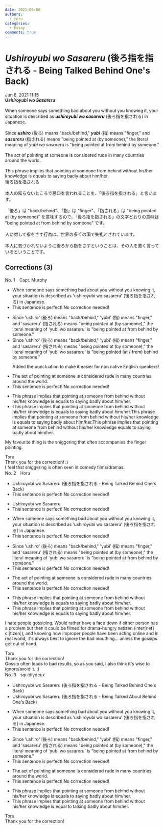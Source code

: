```yaml
---
date: 2021-06-08
authors:
  - toru
categories:
  - Essay
comments: true
---
```


# <strong><em>Ushiroyubi wo Sasareru</strong></em> (後ろ指を指される - Being Talked Behind One's Back)
<div class="date">Jun 8, 2021 11:15</div>
<div id="post"><div id="body_show_ori">
<strong><em>Ushiroyubi wo Sasareru</strong></em><br/><br/>When someone says something bad about you without you knowing it, your situation is described as <strong><em>ushiroyubi wo sasareru</em></strong> (後ろ指を指される) in Japanese.<br/><br/>Since <strong><em>ushiro</em></strong> (後ろ) means "back/behind," <strong><em>yubi</em></strong> (指) means "finger," and <strong><em>sasareru</em></strong> (指される) means "being pointed at (by someone)," the literal meaning of <em>yubi wo sasareru</em> is "being pointed at from behind by someone."<br/><br/>The act of pointing at someone is considered rude in many countries around the world.<br/><br/>This phrase implies that pointing at someone from behind without his/her knowledge is equals to saying badly about him/her.
</div></div>

<!-- more -->

<div id="post_ja"><div id="body_show_mo">
後ろ指を指される<br/><br/>本人の知らないところで悪口を言われることを、「後ろ指を指される」と言います。<br/><br/>「後ろ」は "back/behind"、「指」は "finger"、「指される」は "being pointed at (by someone)" を意味するので、「後ろ指を指される」の文字どおりの意味は "being pointed at from behind by someone" です。<br/><br/>人に対して指をさす行為は、世界の多くの国で失礼とされています。<br/><br/>本人に気づかれないように後ろから指をさすということは、その人を悪く言っているということです。
</div></div>

## Corrections (3)
<div id="block"><div class="first_name"> No. 1　<span class="just_name">Capt. Murphy</span></div><div id="block2">
<ul class="correction_field">
<li class="incorrect">When someone says something bad about you without you knowing it, your situation is described as 'ushiroyubi wo sasareru' (後ろ指を指される) in Japanese.</li>
<li class="corrected perfect">This sentence is perfect! No correction needed!</li>
</ul>
<ul class="correction_field">
<li class="incorrect">Since 'ushiro' (後ろ) means "back/behind," 'yubi' (指) means "finger," and 'sasareru' (指される) means "being pointed at (by someone)," the literal meaning of 'yubi wo sasareru' is "being pointed at from behind by someone."</li>
<li class="corrected correct">
Since 'ushiro' (後ろ) means "back/behind," 'yubi' (指) means "finger," and 'sasareru' (指される) means "being pointed at (by someone)," the literal meaning of 'yubi wo sasareru' is "being pointed <span class="f_blue">(</span>at <span class="f_blue">/ </span>from<span class="f_blue">) </span>behind by someone."
<p class="correction_comment">Added the punctuation to make it easier for non native English speakers!</p>
</li>
</ul>
<ul class="correction_field">
<li class="incorrect">The act of pointing at someone is considered rude in many countries around the world.</li>
<li class="corrected perfect">This sentence is perfect! No correction needed!</li>
</ul>
<ul class="correction_field">
<li class="incorrect">This phrase implies that pointing at someone from behind without his/her knowledge is equals to saying badly about him/her.</li>
<li class="corrected correct">
This phrase implies that pointing at someone from behind without his/her knowledge is equals to saying badly about him/her.This phrase implies that pointing at someone from behind without his/her knowledge is equal<span class="f_red"><span class="sline">s</span> </span>to saying badly about him/her.This phrase implies that pointing at someone from behind without his/her knowledge <span class="f_blue">equals </span>to saying badly about him/her.
</li>
</ul>
<p class="comment_small">
 My favourite thing is the sniggering that often accompanies the finger pointing.
</p>

</div><div class="name"><span class="just_name">Toru</span><br>
Thank you for the correction! :)<br/>I feel that sniggering is often seen in comedy films/dramas.
</div>
</div>
<div id="block"><div class="first_name"> No. 2　<span class="just_name">Horu</span></div><div id="block2">
<ul class="correction_field">
<li class="incorrect">Ushiroyubi wo Sasareru (後ろ指を指される - Being Talked Behind One's Back)</li>
<li class="corrected perfect">This sentence is perfect! No correction needed!</li>
</ul>
<ul class="correction_field">
<li class="incorrect">Ushiroyubi wo Sasareru</li>
<li class="corrected perfect">This sentence is perfect! No correction needed!</li>
</ul>
<ul class="correction_field">
<li class="incorrect">When someone says something bad about you without you knowing it, your situation is described as 'ushiroyubi wo sasareru' (後ろ指を指される) in Japanese.</li>
<li class="corrected perfect">This sentence is perfect! No correction needed!</li>
</ul>
<ul class="correction_field">
<li class="incorrect">Since 'ushiro' (後ろ) means "back/behind," 'yubi' (指) means "finger," and 'sasareru' (指される) means "being pointed at (by someone)," the literal meaning of 'yubi wo sasareru' is "being pointed at from behind by someone."</li>
<li class="corrected perfect">This sentence is perfect! No correction needed!</li>
</ul>
<ul class="correction_field">
<li class="incorrect">The act of pointing at someone is considered rude in many countries around the world.</li>
<li class="corrected perfect">This sentence is perfect! No correction needed!</li>
</ul>
<ul class="correction_field">
<li class="incorrect">This phrase implies that pointing at someone from behind without his/her knowledge is equals to saying badly about him/her.</li>
<li class="corrected correct">
This phrase implies that pointing at someone from behind without his/her knowledge <span class="sline">is</span> equals to saying badly about him/her.
</li>
</ul>
<p class="comment_small">
 I hate people gossiping. Would rather have a face down if either person has a problem but then it could be filmed for drama-hungry netizen (inter[net] ci[tizen]), and knowing how improper people have been acting online and in real world, it's always best to ignore the bad mouthing... unless the gossips get out of hand.
</p>

</div><div class="name"><span class="just_name">Toru</span><br>
Thank you for the correction!<br/>Gossip often leads to bad results, so as you said, I also think it's wise to ignore/avoid it. :)
</div>
</div>
<div id="block"><div class="first_name"> No. 3　<span class="just_name">squidlydeux</span></div><div id="block2">
<ul class="correction_field">
<li class="incorrect">Ushiroyubi wo Sasareru (後ろ指を指される - Being Talked Behind One's Back)</li>
<li class="corrected correct">
Ushiroyubi wo Sasareru (後ろ指を指される - Being Talked <span class="f_blue">About</span> Behind One's Back)
</li>
</ul>
<ul class="correction_field">
<li class="incorrect">When someone says something bad about you without you knowing it, your situation is described as 'ushiroyubi wo sasareru' (後ろ指を指される) in Japanese.</li>
<li class="corrected perfect">This sentence is perfect! No correction needed!</li>
</ul>
<ul class="correction_field">
<li class="incorrect">Since 'ushiro' (後ろ) means "back/behind," 'yubi' (指) means "finger," and 'sasareru' (指される) means "being pointed at (by someone)," the literal meaning of 'yubi wo sasareru' is "being pointed at from behind by someone."</li>
<li class="corrected perfect">This sentence is perfect! No correction needed!</li>
</ul>
<ul class="correction_field">
<li class="incorrect">The act of pointing at someone is considered rude in many countries around the world.</li>
<li class="corrected perfect">This sentence is perfect! No correction needed!</li>
</ul>
<ul class="correction_field">
<li class="incorrect">This phrase implies that pointing at someone from behind without his/her knowledge is equals to saying badly about him/her.</li>
<li class="corrected correct">
This phrase implies that pointing at someone from behind without his/her knowledge is <span class="f_blue">equal</span> to <span class="f_blue">talking</span> badly about him/her.
</li>
</ul>
</div><div class="name"><span class="just_name">Toru</span><br>
Thank you for the correction!
</div>
</div>

